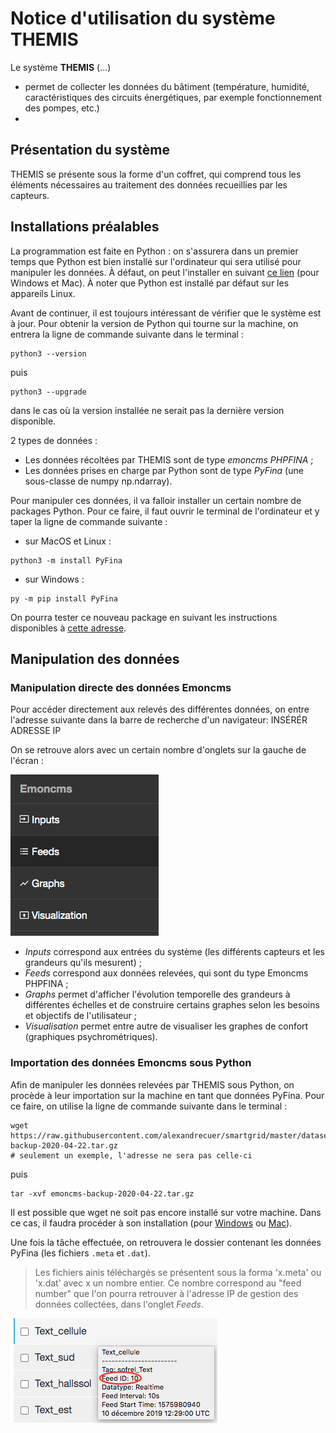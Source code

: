# Notice d'utilisation du système THEMIS 

Le système **THEMIS** (...) 
- permet de collecter les données du bâtiment (température, humidité, caractéristiques des circuits énergétiques, par exemple fonctionnement des pompes, etc.) 
- 

## Présentation du système 

THEMIS se présente sous la forme d'un coffret, qui comprend tous les éléments nécessaires au traitement des données recueillies par les capteurs. 

## Installations préalables 

La programmation est faite en Python : on s'assurera dans un premier temps que Python est bien installé sur l'ordinateur qui sera utilisé pour manipuler les données. À défaut, 
on peut l'installer en suivant [ce lien](https://www.python.org/downloads/) (pour Windows et Mac). À noter que Python est installé par défaut sur les appareils Linux. 

Avant de continuer, il est toujours intéressant de vérifier que le système est à jour. Pour obtenir la version de Python qui tourne sur la machine, on entrera la ligne de commande suivante dans le terminal : 
```
python3 --version
```
puis 
```
python3 --upgrade
```
dans le cas où la version installée ne serait pas la dernière version disponible. 

2 types de données : 
* Les données récoltées par THEMIS sont de type *emoncms PHPFINA* ;
* Les données prises en charge par Python sont de type *PyFina* (une sous-classe de numpy np.ndarray). 

Pour manipuler ces données, il va falloir installer un certain nombre de packages Python. Pour ce faire, il faut ouvrir le terminal de l'ordinateur et y taper la ligne de 
commande suivante : 
* sur MacOS et Linux : 
```
python3 -m install PyFina 
```

* sur Windows : 
```
py -m pip install PyFina
```
On pourra tester ce nouveau package en suivant les instructions disponibles à [cette adresse](https://github.com/Open-Building-Management/PyFina/blob/main/README.md). 


## Manipulation des données 

### Manipulation directe des données Emoncms 

Pour accéder directement aux relevés des différentes données, on entre l'adresse suivante dans la barre de recherche d'un navigateur: 
INSÉRÉR ADRESSE IP  

On se retrouve alors avec un certain nombre d'onglets sur la gauche de l'écran : 

![lib](onglets.png "onglets disponibles")

* *Inputs* correspond aux entrées du système (les différents capteurs et les grandeurs qu'ils mesurent) ;
* *Feeds* correspond aux données relevées, qui sont du type Emoncms PHPFINA ; 
* *Graphs* permet d'afficher l'évolution temporelle des grandeurs à différentes échelles et de construire certains graphes selon les besoins et objectifs de l'utilisateur ;
* *Visualisation* permet entre autre de visualiser les graphes de confort (graphiques psychrométriques). 


### Importation des données Emoncms sous Python 

Afin de manipuler les données relevées par THEMIS sous Python, on procède à leur importation sur la machine en tant que données PyFina. Pour ce faire, on utilise la ligne de commande suivante dans le terminal : 

```
wget https://raw.githubusercontent.com/alexandrecuer/smartgrid/master/datasets/emoncms-backup-2020-04-22.tar.gz
# seulement un exemple, l'adresse ne sera pas celle-ci
```
puis
```
tar -xvf emoncms-backup-2020-04-22.tar.gz 
```

Il est possible que wget ne soit pas encore installé sur votre machine. Dans ce cas, il faudra procéder à son installation (pour [Windows](https://builtvisible.com/download-your-website-with-wget/) ou [Mac](https://www.maketecheasier.com/install-wget-mac/)). 

Une fois la tâche effectuée, on retrouvera le dossier contenant les données PyFina (les fichiers `.meta` et `.dat`).

> Les fichiers ainis téléchargés se présentent sous la forma 'x.meta' ou 'x.dat' avec x un nombre entier. Ce nombre correspond au "feed number" que l'on pourra retrouver à l'adresse IP de gestion des données collectées, dans l'onglet *Feeds*. 

![lib](feed_nb.png)




